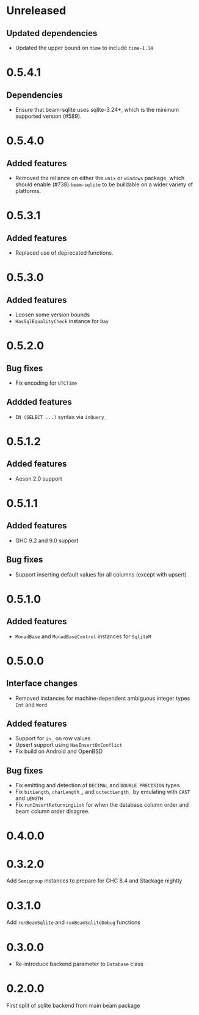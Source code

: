 # Unreleased

## Updated dependencies

* Updated the upper bound on `time` to include `time-1.14`

# 0.5.4.1

## Dependencies

* Ensure that beam-sqlite uses sqlite-3.24+, which is the minimum supported version (#589).

# 0.5.4.0

## Added features

 * Removed the reliance on either the `unix` or `windows` package, which should enable (#738)
   `beam-sqlite` to be buildable on a wider variety of platforms.

# 0.5.3.1

## Added features

 * Replaced use of deprecated functions.

# 0.5.3.0

## Added features

 * Loosen some version bounds
 * `HasSqlEqualityCheck` instance for `Day`

# 0.5.2.0

## Bug fixes

 * Fix encoding for `UTCTime`

## Addded features

 * `IN (SELECT ...)` syntax via `inQuery_`

# 0.5.1.2

## Added features

 * Aeson 2.0 support

# 0.5.1.1

## Added features

 * GHC 9.2 and 9.0 support

## Bug fixes

 * Support inserting default values for all columns (except with upsert)

# 0.5.1.0

## Added features

 * `MonadBase` and `MonadBaseControl` instances for `SqliteM`

# 0.5.0.0

## Interface changes

 * Removed instances for machine-dependent ambiguous integer types `Int` and `Word`

## Added features

 * Support for `in_` on row values
 * Upsert support using `HasInsertOnConflict`
 * Fix build on Android and OpenBSD

## Bug fixes

 * Fix emitting and detection of `DECIMAL` and `DOUBLE PRECISION` types
 * Fix `bitLength`, `charLength_`, and `octectLength_` by emulating with `CAST` and `LENGTH`
 * Fix `runInsertReturningList` for when the database column order and beam column order disagree.

# 0.4.0.0

# 0.3.2.0

Add `Semigroup` instances to prepare for GHC 8.4 and Stackage nightly

# 0.3.1.0

Add `runBeamSqlite` and `runBeamSqliteDebug` functions

# 0.3.0.0

* Re-introduce backend parameter to `Database` class

# 0.2.0.0

First split of sqlite backend from main beam package
